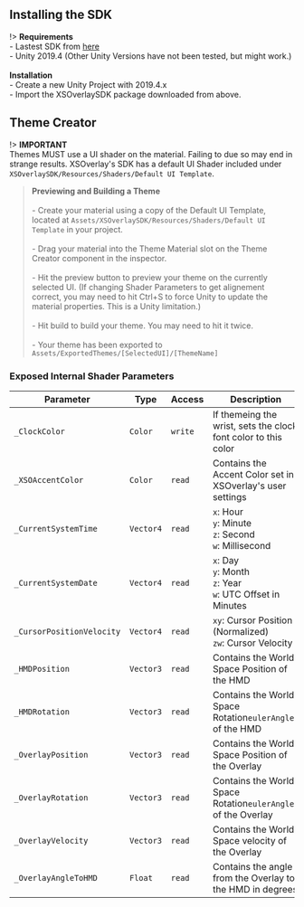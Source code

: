 ## Installing the SDK
!> **Requirements**
<br>- Lastest SDK from [here](https://github.com/Xiexe/XSOverlaySDK/releases/)
<br>- Unity 2019.4 (Other Unity Versions have not been tested, but might work.)
<br><br> **Installation**
<br>- Create a new Unity Project with 2019.4.x
<br>- Import the XSOverlaySDK package downloaded from above.

## Theme Creator
!> **IMPORTANT**
<br>Themes MUST use a UI shader on the material. Failing to due so may end in strange results. XSOverlay's SDK has a default UI Shader included under `XSOverlaySDK/Resources/Shaders/Default UI Template`.

> **Previewing and Building a Theme**
<br><br>- Create your material using a copy of the Default UI Template, located at `Assets/XSOverlaySDK/Resources/Shaders/Default UI Template` in your project.
<br><br> - Drag your material into the Theme Material slot on the Theme Creator component in the inspector.
<br><br> - Hit the preview button to preview your theme on the currently selected UI. (If changing Shader Parameters to get alignement correct, you may need to hit Ctrl+S to force Unity to update the material properties. This is a Unity limitation.)
<br><br> - Hit build to build your theme. You may need to hit it twice.
<br><br> - Your theme has been exported to `Assets/ExportedThemes/[SelectedUI]/[ThemeName]`

### Exposed Internal Shader Parameters
|Parameter                |Type     |Access    |Description                                                              |
|-------------------------|---------|----------|-------------------------------------------------------------------------|
|`_ClockColor`            |`Color`  |`write`   |If themeing the wrist, sets the clock font color to this color           |
|`_XSOAccentColor`        |`Color`  |`read`    |Contains the Accent Color set in XSOverlay's user settings               |
|`_CurrentSystemTime`     |`Vector4`|`read`    |`x`: Hour<br>  `y`: Minute<br>  `z`: Second<br>  `w`: Millisecond        |
|`_CurrentSystemDate`     |`Vector4`|`read`    |`x`: Day<br>   `y`: Month<br>  `z`: Year<br>   `w`: UTC Offset in Minutes|
|`_CursorPositionVelocity`|`Vector4`|`read`    |`xy`: Cursor Position (Normalized)<br> `zw`: Cursor Velocity             |
|`_HMDPosition`           |`Vector3`|`read`    |Contains the World Space Position of the HMD                             |
|`_HMDRotation`           |`Vector3`|`read`    |Contains the World Space Rotation`eulerAngles` of the HMD                |
|`_OverlayPosition`       |`Vector3`|`read`    |Contains the World Space Position of the Overlay                         |
|`_OverlayRotation`       |`Vector3`|`read`    |Contains the World Space Rotation`eulerAngles` of the Overlay            |
|`_OverlayVelocity`       |`Vector3`|`read`    |Contains the World Space velocity of the Overlay                         |
|`_OverlayAngleToHMD`     |`Float`  |`read`    |Contains the angle from the Overlay to the HMD in degrees                |
